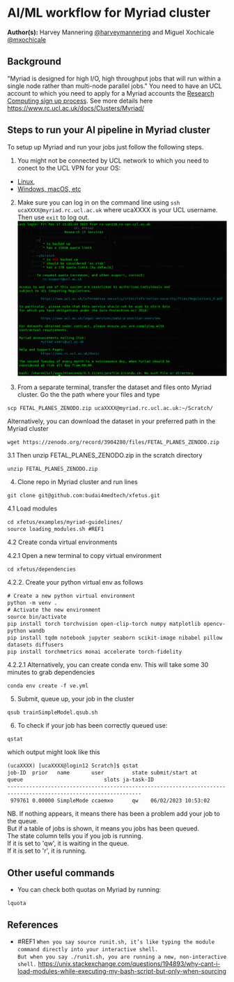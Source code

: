 # AI/ML workflow for Myriad cluster
**Author(s):** Harvey Mannering [@harveymannering](https://github.com/harveymannering) and Miguel Xochicale [@mxochicale](https://github.com/mxochicale)

## Background
"Myriad is designed for high I/O, high throughput jobs that will run within a single node rather than multi-node parallel jobs."
You need to have an UCL account to which you need to apply for a Myriad accounts the [Research Computing sign up process](https://www.rc.ucl.ac.uk/docs/Account_Services/).
See more details here https://www.rc.ucl.ac.uk/docs/Clusters/Myriad/

## Steps to run your AI pipeline in Myriad cluster
To setup up Myriad and run your jobs just follow the following steps.   

1. You might not be connected by UCL network to which you need to conect to the UCL VPN for your OS:
  * [Linux](https://www.ucl.ac.uk/isd/how-to/connecting-to-ucl-vpn-linux),
  * [Windows, macOS, etc](https://www.ucl.ac.uk/isd/services/get-connected/ucl-virtual-private-network-vpn)

2. Make sure you can log in on the command line using `ssh ucaXXXX@myriad.rc.ucl.ac.uk` where ucaXXXX is your UCL username. Then use `exit` to log out.
![fig](fig1.png)

3. From a separate terminal, transfer the dataset and files onto Myriad cluster. Go the the path where your files and type
```
scp FETAL_PLANES_ZENODO.zip ucaXXXX@myriad.rc.ucl.ac.uk:~/Scratch/
```
Alternatively, you can download the dataset in your preferred path in the Myriad cluster
```
wget https://zenodo.org/record/3904280/files/FETAL_PLANES_ZENODO.zip 
```

3.1 Then unzip FETAL_PLANES_ZENODO.zip in the scratch directory
```
unzip FETAL_PLANES_ZENODO.zip
```

4. Clone repo in Myriad cluster and run lines
```
git clone git@github.com:budai4medtech/xfetus.git
```

4.1 Load modules 
```
cd xfetus/examples/myriad-guidelines/
source loading_modules.sh #REF1  
```
4.2 Create conda virtual environments
 
4.2.1 Open a new terminal to copy virtual environment
```
cd xfetus/dependencies
```

4.2.2. Create your python virtual env as follows
```
# Create a new python virtual environment
python -m venv .
# Activate the new environment
source bin/activate
pip install torch torchvision open-clip-torch numpy matplotlib opencv-python wandb
pip install tqdm notebook jupyter seaborn scikit-image nibabel pillow datasets diffusers
pip install torchmetrics monai accelerate torch-fidelity
```

4.2.2.1 Alternatively, you can create conda env. This will take some 30 minutes to grab dependencies 
```
conda env create -f ve.yml
```

5. Submit, queue up, your job in the cluster
```
qsub trainSimpleModel.qsub.sh 
```

6. To check if your job has been correctly queued use:
```
qstat
```
which output might look like this
```
(ucaXXXX) [ucaXXXX@login12 Scratch]$ qstat
job-ID  prior   name       user         state submit/start at     queue                          slots ja-task-ID 
-----------------------------------------------------------------------------------------------------------------
 979761 0.00000 SimpleMode ccaemxo      qw    06/02/2023 10:53:02   
```

NB. If nothing appears, it means there has been a problem add your job to the queue.  
But  if a table of jobs is shown, it means you jobs has been queued.  
The state column tells you if you job is running.  
If it is set to 'qw', it is waiting in the queue.  
If it is set to 'r', it is running.

## Other useful commands 
* You can check both quotas on Myriad by running:
```
lquota
```


## References
* #REF1 `When you say source runit.sh, it’s like typing the module command directly into your interactive shell.`  
        `But when you say ./runit.sh, you are running a new, non-interactive shell.`
        https://unix.stackexchange.com/questions/194893/why-cant-i-load-modules-while-executing-my-bash-script-but-only-when-sourcing
